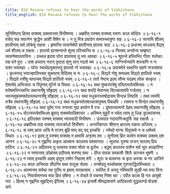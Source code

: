 ```yaml
---
title: 016 Ravana refuses to hear the words of Vibhishana
title_english: 016 Ravana refuses to hear the words of Vibhishana

---
```

<div class="audioEmbed"  caption="श्रीराम-हरिसीताराममूर्ति-घनपाठिभ्यां वचनम्" src="https://archive.org/download/Ramayana-recitation-Sriram-harisItArAmamUrti-Ghanapaati-v2/Kanda_6/Kanda_6_YK-016-Ravana_refuses_to_hear_the_words_of_Vibhishana.mp3"></div>
सुनिविष्टम् हितम् वाक्यम् उक्तवन्तम् विभीषणम् ।  
अब्रवीत् परुषम् वाक्यम् रावणः काल चोदितः ॥ ६-१६-१  
वसेत् सह सपत्नेन क्रुद्धेन आशी विषेण च ।  
न तु मित्र प्रवादेन सम्वस्च्चत्रुणा सह ॥ ६-१६-२  
जानामि शीलम् ज्ञातीनाम् सर्व लोकेषु राक्षस ।  
हृष्यन्ति व्यसनेष्वेते ज्ञातीनाम् ज्ञातयः सदा ॥ ६-१६-३  
प्रधानम् साधकम् वैद्यम् धर्म शीलम् च राक्षस ।  
ज्ञातयो ह्यनमन्यन्ते शूरम् परिभवन्ति च ॥ ६-१६-४  
नित्यम् अन्योन्य सम्हृष्टा व्यसनेष्वाततायिनः ।  
प्रच्चन्न हृदया घोरा ज्ञातयस् तु भय आवहाः ॥ ६-१६-५  
श्रूयन्ते हस्तिभिर् गीताः श्लोकाः पद्म वने पुरा ।  
पाश हस्तान् नरान् दृष्ट्वा शृणु तान् गदतो मम ॥ ६-१६-६  
नाग्निर्नान्यानि शस्त्राणि न नः पाशा भयावहाः ।  
घोराः स्वार्थप्रयुक्तास्तु ज्ञातयो नो भयावहाः ॥ ६-१६-७  
उपायमेते वक्ष्यन्ति ग्रहणे नात्रसंशयः ।  
कृत्स्नाद् भयाज्ज्ञातिभयम् सुकष्टम् विदितम् च नः ॥ ६-१६-८  
विद्यते गोषु सम्पन्नम् विद्यते ज्ञातितो भयम् ।  
विद्यते स्त्रीषु चापल्यम् विद्यते ज्ञातितो भयम् ॥ ६-१६-९  
ततो नेष्टम् इदम् सौम्य यदहम् लोक सत्कृतः ।  
ऐश्वर्यम् अभिजातः च रिपूणाम् मूर्ध्नि च स्थितः ॥ ६-१६-१०  
यथा पुष्करपत्रेषु पतितास्तोयबिन्दवः ।  
न श्लेषमभिगच्चन्ति तथानार्येषु सौहृदम् ॥ ६-१६-११  
यथा शरदि मेघानाम् सिञ्चातामपि गर्जताम् ।  
न भवत्यमुबसम्क्लेदस्तथानार्येषु सौहृदम् ॥ ६-१६-१२  
यथा मधुकरस्तर्षाद्रासम् विन्दन्न तिष्ठति ।  
तथा त्वमपि तत्रैव तथानार्येषु सौहृदम् ॥ ६-१६-१३  
यथा मधुकर्स्तराषात्काशपुष्पम् पिबन्नपि ।  
रसमत्र न विन्देत तथानार्येषु सौहृदम् ॥ ६-१६-१४  
यथा पूर्वम् गजः स्नात्वा गृह्य हस्तेन वै रजः ।  
दूषयत्यात्मनो देहम् तथानार्येषु सौहृदम् ॥ ६-१६-१५  
योऽन्यस्त्वेवम्विधम् ब्रूयाद् वाक्यमेतन्निशाचर ।  
अस्मिन् मुहूर्ते न भवेत् त्वाम् तु धिक् कुलपांसनम् ॥ ६-१६-१६  
इतिउक्तः परुषम् वाक्यम् न्यायवादी विभीषणः ।  
उत्पपात गदापाणिःचतुर्भिः सह राक्षसैः ॥ ६-१६-१७  
अब्रवीच्च तदा वाक्यम् जातक्रोधो विभीषणः ।  
अन्तरिक्षगतः श्रीमान् भ्रातरम् राक्षस अधिपम् ॥ ६-१६-१८  
स त्वम् भ्राता असि मे राजन् ब्रूहि माम् यद् यद् इच्चसि ।  
ज्येष्ठो मान्यः पितृसमो न च धर्मपथे स्थितः ॥ ६-१६-१९  
इदम् तु परुषम् वाक्यम् न क्षमामि अनृतम् तव ।  
सुनीतम् हित कामेन वाक्यम् उक्तम् दश आनन ॥ ६-१६-२०  
न गृह्णन्ति अकृत आत्मानः कालस्य वशमागताः ।  
सुलभाः पुरुषा राजन् सततम् प्रिय वादिनः ॥ ६-१६-२१  
अप्रियस्य तु पथ्यस्य वक्ता श्रोता च दुर्लभः ।  
बद्धम् कालस्य पाशेन सर्व भूत अपहारिणा ॥ ६-१६-२२  
न नश्यन्तम् उपेक्षेयम् प्रदीप्तम् शरणम् यथा ।  
दीप्त पावक सम्काशैः शितैः कान्चन भूषणैः ॥ ६-१६-२३  
न त्वाम् इच्चामि अहम् द्रष्टुम् रामेण निहतम् शरैः ।  
शूराः च बलवन्तः च कृत अस्त्राः च नर आजिरे ॥ ६-१६-२४  
काल अभिपन्ना सीदन्ति यथा वालुक सेतवः ।  
तनर्षयतु यच्चोक्तम् गुरुत्वाद्धितमिच्चता ॥ ६-१६-२५  
आत्मानम् सर्वथा रक्ष पुरीम् च इमाम् सराक्षसाम् ।  
स्वस्ति ते अस्तु गमिष्यामि सुखी भव मया विना ॥ ६-१६-२६  
निवार्यमाणस्य मया हित एषिणा ।  
न रोचते ते वचनम् निशा चर ।  
परीत काला हि गत आयुषो नरा ।  
हितम् न गृह्णन्ति सुहृद्भिर् ईरितम् ॥ ६-१६-२७  
इत्यार्षे श्रीमद्रामायणे आदिकाव्ये युद्धकाण्डे षोडशः सर्गः
